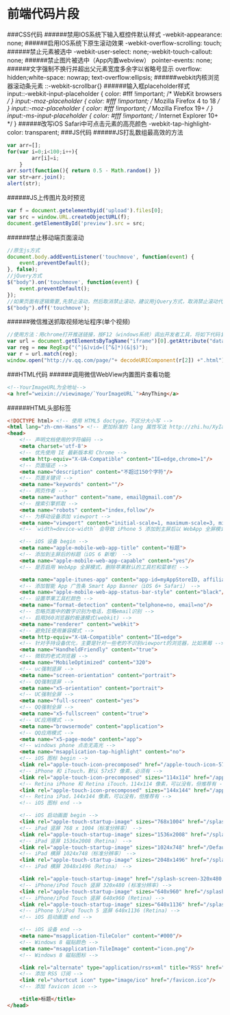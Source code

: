 前端代码片段
==
###CSS代码
######禁用IOS系统下输入框控件默认样式
    -webkit-appearance: none;
######启用IOS系统下原生滚动效果
    -webkit-overflow-scrolling: touch;
######禁止元素被选中
    -webkit-user-select: none;-webkit-touch-callout: none;
######禁止图片被选中（App内置webview）
    pointer-events: none;
######文字强制不换行并超出父元素宽度多余字以省略号显示
    overflow: hidden;white-space: nowrap; text-overflow:ellipsis;
######webkit内核浏览器滚动条元素
    ::-webkit-scrollbar{}
######输入框placeholder样式    
    input::-webkit-input-placeholder {
    color: #fff !important; /* WebKit browsers */
    }
    input:-moz-placeholder {
    color: #fff !important; /* Mozilla Firefox 4 to 18 */
    }
    input::-moz-placeholder {
    color: #fff !important; /* Mozilla Firefox 19+ */
    }
    input:-ms-input-placeholder {
    color: #fff !important; /* Internet Explorer 10+ */
    }
######改写iOS Safari中可点击元素的高亮颜色
    -webkit-tap-highlight-color: transparent;
###JS代码
######JS打乱数组最高效的方法
```js
var arr=[];
for(var i=0;i<100;i++){
        arr[i]=i;
    }
arr.sort(function(){ return 0.5 - Math.random() })
var str=arr.join();
alert(str);
```
######JS上传图片及时预览
```js
var f = document.getelementbyid('upload').files[0];
var src = window.URL.createObjectURL(f);
document.getElementById('preview').src = src;
```
######禁止移动端页面滚动
```js
//原生js方式
document.body.addEventListener('touchmove', function(event) {
	event.preventDefault();
}, false);
//jQuery方式
$("body").on('touchmove', function(event) {
    event.preventDefault();
});
//如果页面有逻辑需要,先禁止滚动，然后取消禁止滚动，建议用jQuery方式，取消禁止滚动代码如下
$("body").off('touchmove');
```
######微信推送抓取视频地址程序(单个视频)
```js
//使用方法：用chrome打开推送链接，按F12（windows系统）调出开发者工具，将如下代码复制粘贴到console控制台即可
var url = document.getElementsByTagName("iframe")[0].getAttribute("data-src").split("?")[1];
var reg = new RegExp("(^|&)vid=([^&]*)(&|$)");
var r = url.match(reg);
window.open("http://v.qq.com/page/"+ decodeURIComponent(r[2]) +".html");
```
###HTML代码
######调用微信WebView内置图片查看功能
```html
<!--YourImageURL为全地址-->
<a href="weixin://viewimage/`YourImageURL`">AnyThing</a>
```
######HTML头部标签
```html
<!DOCTYPE html> <!-- 使用 HTML5 doctype，不区分大小写 -->
<html lang="zh-cmn-Hans"> <!-- 更加标准的 lang 属性写法 http://zhi.hu/XyIa -->
<head>
    <!-- 声明文档使用的字符编码 -->
    <meta charset='utf-8'>
    <!-- 优先使用 IE 最新版本和 Chrome -->
    <meta http-equiv="X-UA-Compatible" content="IE=edge,chrome=1"/>
    <!-- 页面描述 -->
    <meta name="description" content="不超过150个字符"/>
    <!-- 页面关键词 -->
    <meta name="keywords" content=""/>
    <!-- 网页作者 -->
    <meta name="author" content="name, email@gmail.com"/>
    <!-- 搜索引擎抓取 -->
    <meta name="robots" content="index,follow"/>
    <!-- 为移动设备添加 viewport -->
    <meta name="viewport" content="initial-scale=1, maximum-scale=3, minimum-scale=1, user-scalable=no">
    <!-- `width=device-width` 会导致 iPhone 5 添加到主屏后以 WebApp 全屏模式打开页面时出现黑边 http://bigc.at/ios-webapp-viewport-meta.orz -->

    <!-- iOS 设备 begin -->
    <meta name="apple-mobile-web-app-title" content="标题">
    <!-- 添加到主屏后的标题（iOS 6 新增） -->
    <meta name="apple-mobile-web-app-capable" content="yes"/>
    <!-- 是否启用 WebApp 全屏模式，删除苹果默认的工具栏和菜单栏 -->

    <meta name="apple-itunes-app" content="app-id=myAppStoreID, affiliate-data=myAffiliateData, app-argument=myURL">
    <!-- 添加智能 App 广告条 Smart App Banner（iOS 6+ Safari） -->
    <meta name="apple-mobile-web-app-status-bar-style" content="black"/>
    <!-- 设置苹果工具栏颜色 -->
    <meta name="format-detection" content="telphone=no, email=no"/>
    <!-- 忽略页面中的数字识别为电话，忽略email识别 -->
    <!-- 启用360浏览器的极速模式(webkit) -->
    <meta name="renderer" content="webkit">
    <!-- 避免IE使用兼容模式 -->
    <meta http-equiv="X-UA-Compatible" content="IE=edge">
    <!-- 针对手持设备优化，主要是针对一些老的不识别viewport的浏览器，比如黑莓 -->
    <meta name="HandheldFriendly" content="true">
    <!-- 微软的老式浏览器 -->
    <meta name="MobileOptimized" content="320">
    <!-- uc强制竖屏 -->
    <meta name="screen-orientation" content="portrait">
    <!-- QQ强制竖屏 -->
    <meta name="x5-orientation" content="portrait">
    <!-- UC强制全屏 -->
    <meta name="full-screen" content="yes">
    <!-- QQ强制全屏 -->
    <meta name="x5-fullscreen" content="true">
    <!-- UC应用模式 -->
    <meta name="browsermode" content="application">
    <!-- QQ应用模式 -->
    <meta name="x5-page-mode" content="app">
    <!-- windows phone 点击无高光 -->
    <meta name="msapplication-tap-highlight" content="no">
    <!-- iOS 图标 begin -->
    <link rel="apple-touch-icon-precomposed" href="/apple-touch-icon-57x57-precomposed.png"/>
    <!-- iPhone 和 iTouch，默认 57x57 像素，必须有 -->
    <link rel="apple-touch-icon-precomposed" sizes="114x114" href="/apple-touch-icon-114x114-precomposed.png"/>
    <!-- Retina iPhone 和 Retina iTouch，114x114 像素，可以没有，但推荐有 -->
    <link rel="apple-touch-icon-precomposed" sizes="144x144" href="/apple-touch-icon-144x144-precomposed.png"/>
    <!-- Retina iPad，144x144 像素，可以没有，但推荐有 -->
    <!-- iOS 图标 end -->

    <!-- iOS 启动画面 begin -->
    <link rel="apple-touch-startup-image" sizes="768x1004" href="/splash-screen-768x1004.png"/>
    <!-- iPad 竖屏 768 x 1004（标准分辨率） -->
    <link rel="apple-touch-startup-image" sizes="1536x2008" href="/splash-screen-1536x2008.png"/>
    <!-- iPad 竖屏 1536x2008（Retina） -->
    <link rel="apple-touch-startup-image" sizes="1024x748" href="/Default-Portrait-1024x748.png"/>
    <!-- iPad 横屏 1024x748（标准分辨率） -->
    <link rel="apple-touch-startup-image" sizes="2048x1496" href="/splash-screen-2048x1496.png"/>
    <!-- iPad 横屏 2048x1496（Retina） -->

    <link rel="apple-touch-startup-image" href="/splash-screen-320x480.png"/>
    <!-- iPhone/iPod Touch 竖屏 320x480 (标准分辨率) -->
    <link rel="apple-touch-startup-image" sizes="640x960" href="/splash-screen-640x960.png"/>
    <!-- iPhone/iPod Touch 竖屏 640x960 (Retina) -->
    <link rel="apple-touch-startup-image" sizes="640x1136" href="/splash-screen-640x1136.png"/>
    <!-- iPhone 5/iPod Touch 5 竖屏 640x1136 (Retina) -->
    <!-- iOS 启动画面 end -->

    <!-- iOS 设备 end -->
    <meta name="msapplication-TileColor" content="#000"/>
    <!-- Windows 8 磁贴颜色 -->
    <meta name="msapplication-TileImage" content="icon.png"/>
    <!-- Windows 8 磁贴图标 -->

    <link rel="alternate" type="application/rss+xml" title="RSS" href="/rss.xml"/>
    <!-- 添加 RSS 订阅 -->
    <link rel="shortcut icon" type="image/ico" href="/favicon.ico"/>
    <!-- 添加 favicon icon -->

    <title>标题</title>
</head>
```
